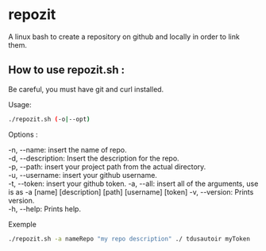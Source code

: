 # repozit

A linux bash to create a repository on github and locally in order to link them. 

## How to use repozit.sh :

Be careful, you must have git and curl installed.

Usage: 

```sh
./repozit.sh (-o|--opt)
```

Options :

-n, --name: insert the name of repo.  
-d, --description: Insert the description for the repo.  
-p, --path: insert your project path from the actual directory.  
-u, --username: insert your github username.  
-t, --token: insert your github token.
-a, --all: insert all of the arguments, use is as -a [name] [description] [path] [username] [token]
-v, --version: Prints version.  
-h, --help: Prints help.  

Exemple 

```sh
./repozit.sh -a nameRepo "my repo description" ./ tdusautoir myToken
```
